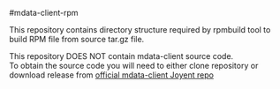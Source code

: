#mdata-client-rpm

This repository contains directory structure required by rpmbuild tool to build RPM file from source tar.gz file.  

This repository DOES NOT contain mdata-client source code.  
To obtain the source code you will need to either clone repository or download release from [official mdata-client Joyent repo](https://github.com/joyent/mdata-client)


